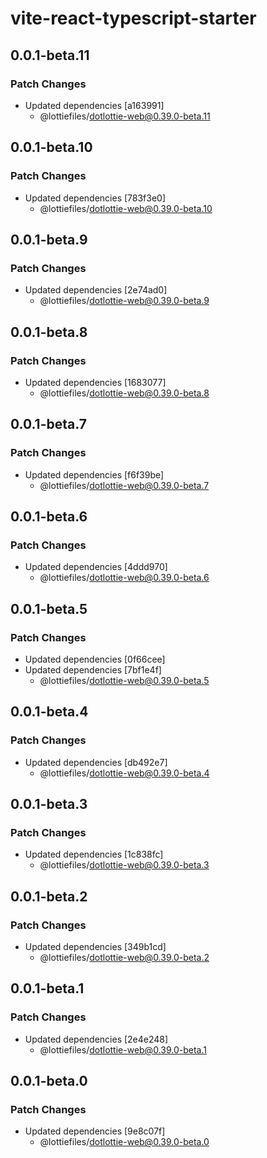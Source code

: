 # vite-react-typescript-starter

## 0.0.1-beta.11

### Patch Changes

- Updated dependencies [a163991]
  - @lottiefiles/dotlottie-web@0.39.0-beta.11

## 0.0.1-beta.10

### Patch Changes

- Updated dependencies [783f3e0]
  - @lottiefiles/dotlottie-web@0.39.0-beta.10

## 0.0.1-beta.9

### Patch Changes

- Updated dependencies [2e74ad0]
  - @lottiefiles/dotlottie-web@0.39.0-beta.9

## 0.0.1-beta.8

### Patch Changes

- Updated dependencies [1683077]
  - @lottiefiles/dotlottie-web@0.39.0-beta.8

## 0.0.1-beta.7

### Patch Changes

- Updated dependencies [f6f39be]
  - @lottiefiles/dotlottie-web@0.39.0-beta.7

## 0.0.1-beta.6

### Patch Changes

- Updated dependencies [4ddd970]
  - @lottiefiles/dotlottie-web@0.39.0-beta.6

## 0.0.1-beta.5

### Patch Changes

- Updated dependencies [0f66cee]
- Updated dependencies [7bf1e4f]
  - @lottiefiles/dotlottie-web@0.39.0-beta.5

## 0.0.1-beta.4

### Patch Changes

- Updated dependencies [db492e7]
  - @lottiefiles/dotlottie-web@0.39.0-beta.4

## 0.0.1-beta.3

### Patch Changes

- Updated dependencies [1c838fc]
  - @lottiefiles/dotlottie-web@0.39.0-beta.3

## 0.0.1-beta.2

### Patch Changes

- Updated dependencies [349b1cd]
  - @lottiefiles/dotlottie-web@0.39.0-beta.2

## 0.0.1-beta.1

### Patch Changes

- Updated dependencies [2e4e248]
  - @lottiefiles/dotlottie-web@0.39.0-beta.1

## 0.0.1-beta.0

### Patch Changes

- Updated dependencies [9e8c07f]
  - @lottiefiles/dotlottie-web@0.39.0-beta.0
